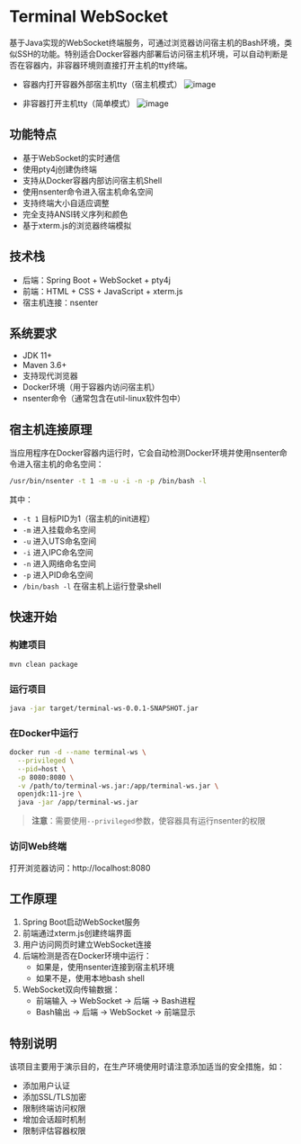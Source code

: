 # Terminal WebSocket

基于Java实现的WebSocket终端服务，可通过浏览器访问宿主机的Bash环境，类似SSH的功能。特别适合Docker容器内部署后访问宿主机环境，可以自动判断是否在容器内，非容器环境则直接打开主机的tty终端。

- 容器内打开容器外部宿主机tty（宿主机模式）
![image](https://github.com/user-attachments/assets/188642e1-08bc-40b8-bbc6-3b00cc047a99)

- 非容器打开主机tty（简单模式）
![image](https://github.com/user-attachments/assets/f95898f7-6963-4631-92aa-256226bc9f6f)


## 功能特点

- 基于WebSocket的实时通信
- 使用pty4j创建伪终端
- 支持从Docker容器内部访问宿主机Shell
- 使用nsenter命令进入宿主机命名空间
- 支持终端大小自适应调整
- 完全支持ANSI转义序列和颜色
- 基于xterm.js的浏览器终端模拟

## 技术栈

- 后端：Spring Boot + WebSocket + pty4j
- 前端：HTML + CSS + JavaScript + xterm.js
- 宿主机连接：nsenter

## 系统要求

- JDK 11+
- Maven 3.6+
- 支持现代浏览器
- Docker环境（用于容器内访问宿主机）
- nsenter命令（通常包含在util-linux软件包中）

## 宿主机连接原理

当应用程序在Docker容器内运行时，它会自动检测Docker环境并使用nsenter命令进入宿主机的命名空间：

```bash
/usr/bin/nsenter -t 1 -m -u -i -n -p /bin/bash -l
```

其中：
- `-t 1` 目标PID为1（宿主机的init进程）
- `-m` 进入挂载命名空间
- `-u` 进入UTS命名空间
- `-i` 进入IPC命名空间
- `-n` 进入网络命名空间
- `-p` 进入PID命名空间
- `/bin/bash -l` 在宿主机上运行登录shell

## 快速开始

### 构建项目

```bash
mvn clean package
```

### 运行项目

```bash
java -jar target/terminal-ws-0.0.1-SNAPSHOT.jar
```

### 在Docker中运行

```bash
docker run -d --name terminal-ws \
  --privileged \
  --pid=host \
  -p 8080:8080 \
  -v /path/to/terminal-ws.jar:/app/terminal-ws.jar \
  openjdk:11-jre \
  java -jar /app/terminal-ws.jar
```

> **注意**：需要使用`--privileged`参数，使容器具有运行nsenter的权限

### 访问Web终端

打开浏览器访问：http://localhost:8080

## 工作原理

1. Spring Boot启动WebSocket服务
2. 前端通过xterm.js创建终端界面
3. 用户访问网页时建立WebSocket连接
4. 后端检测是否在Docker环境中运行：
   - 如果是，使用nsenter连接到宿主机环境
   - 如果不是，使用本地bash shell
5. WebSocket双向传输数据：
   - 前端输入 -> WebSocket -> 后端 -> Bash进程
   - Bash输出 -> 后端 -> WebSocket -> 前端显示

## 特别说明

该项目主要用于演示目的，在生产环境使用时请注意添加适当的安全措施，如：

- 添加用户认证
- 添加SSL/TLS加密
- 限制终端访问权限
- 增加会话超时机制
- 限制评估容器权限
